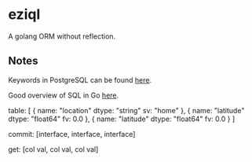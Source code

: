 # eziql
A golang ORM without reflection.

## Notes
Keywords in PostgreSQL can be found [here](https://www.postgresql.org/docs/11/sql-keywords-appendix.html).

Good overview of SQL in Go [here](http://go-database-sql.org/accessing.html).

table: [
    {
        name: "location"
        dtype: "string"
        sv: "home"
    }, {
        name: "latitude"
        dtype: "float64"
        fv: 0.0
    }, {
        name: "latitude"
        dtype: "float64"
        fv: 0.0
    }
]


commit: [interface, interface, interface]

get: [col val, col val, col val]
